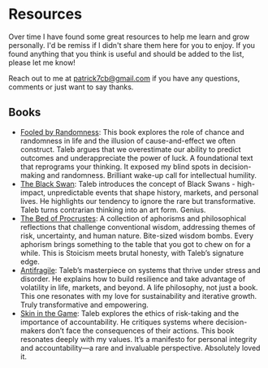# Resources

Over time I have found some great resources to help me learn and grow personally.
I'd be remiss if I didn't share them here for you to enjoy. If you found anything
that you think is useful and should be added to the list, please let me know!

Reach out to me at [patrick7cb@gmail.com](mailto:patrick7cb@gmail.com) if you have any
questions, comments or just want to say thanks.

## Books
- [Fooled by Randomness](https://amzn.to/3C5K637): This book explores the role of chance and randomness in life and the illusion of cause-and-effect we often construct. Taleb argues that we overestimate our ability to predict outcomes and underappreciate the power of luck. A foundational text that reprograms your thinking. It exposed my blind spots in decision-making and randomness. Brilliant wake-up call for intellectual humility.
- [The Black Swan](https://amzn.to/3ZY3E1v): Taleb introduces the concept of Black Swans - high-impact, unpredictable events that shape history, markets, and personal lives. He highlights our tendency to ignore the rare but transformative. Taleb turns contrarian thinking into an art form. Genius.
- [The Bed of Procrustes](https://amzn.to/3W4KkhE): A collection of aphorisms and philosophical reflections that challenge conventional wisdom, addressing themes of risk, uncertainty, and human nature. Bite-sized wisdom bombs. Every aphorism brings something to the table that you got to chew on for a while. This is Stoicism meets brutal honesty, with Taleb’s signature edge.
- [Antifragile](https://amzn.to/3PmXenw): Taleb’s masterpiece on systems that thrive under stress and disorder. He explains how to build resilience and take advantage of volatility in life, markets, and beyond.
A life philosophy, not just a book. This one resonates with my love for sustainability and iterative growth. Truly transformative and empowering.
- [Skin in the Game](https://amzn.to/3ZYXNsB): Taleb explores the ethics of risk-taking and the importance of accountability. He critiques systems where decision-makers don’t face the consequences of their actions. This book resonates deeply with my values. It’s a manifesto for personal integrity and accountability—a rare and invaluable perspective. Absolutely loved it.